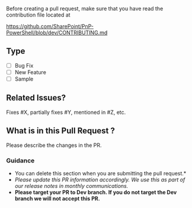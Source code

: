Before creating a pull request, make sure that you have read the contribution file located at

https://github.com/SharePoint/PnP-PowerShell/blob/dev/CONTRIBUTING.md

## Type ##
- [ ] Bug Fix
- [ ] New Feature
- [ ] Sample

## Related Issues? ##
Fixes #X, partially fixes #Y, mentioned in #Z, etc.

## What is in this Pull Request ? ##
Please describe the changes in the PR. 

### Guidance ###
* You can delete this section when you are submitting the pull request.* 
* *Please update this PR information accordingly. We use this as part of our release notes in monthly communications.*
* **Please target your PR to Dev branch. If you do not target the Dev branch we will not accept this PR.**
